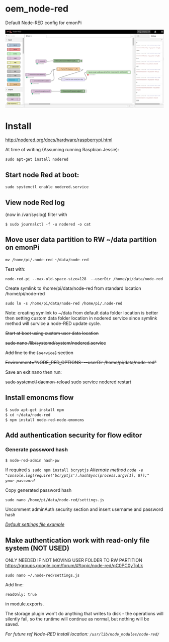 # oem_node-red

Default Node-RED config for emonPi

![emonPi node-RED Flow](emonpi_flow.png)

# Install

http://nodered.org/docs/hardware/raspberrypi.html

At time of writing (Assuming running Raspbian Jessie):

    sudo apt-get install nodered

## Start node Red at boot:

    sudo systemctl enable nodered.service

## View node Red log
(now in /var/syslog) filter with

    $ sudo journalctl -f -u nodered -o cat

## Move user data partition to RW ~/data partition on emonPi

    mv /home/pi/.node-red ~/data/node-red

Test with:

    node-red-pi --max-old-space-size=128  --userDir /home/pi/data/node-red

Create symlink to /home/pi/data/node-red from standard location /home/pi/node-red

    sudo ln -s /home/pi/data/node-red /home/pi/.node-red

Note: creating symlink to ~/data from default data folder location is better then setting custom data folder location in nodered service since symlink method will survice a node-RED update cycle.

~~Start at boot using custom user data location~~

~~sudo nano /lib/systemd/system/nodered.service~~

~~Add line to the `[service]` section~~
  
~~Environment="NODE_RED_OPTIONS=--userDir /home/pi/data/node-red"~~
    
Save an exit nano then run:

~~sudo systemctl daemon-reload~~
    sudo service nodered restart


## Install emoncms flow
    
    $ sudo apt-get install npm
    $ cd ~/data/node-red
    $ npm install node-red-node-emoncms
    
 
## Add authentication security for flow editor

### Generate password hash
    
    $ node-red-admin hash-pw
    
If required `$ sudo npm install bcryptjs`
*Alternate method `node -e "console.log(require('bcryptjs').hashSync(process.argv[1], 8));"  your-password`*

Copy generated password hash

    sudo nano /home/pi/data/node-red/settings.js

Uncomment adminAuth security section and insert username and password hash

*[Default settings file example](https://github.com/node-red/node-red/blob/master/settings.js)*
    
## Make authentication work with read-only file system (NOT USED)
ONLY NEEDED IF NOT MOVING USER FOLDER TO RW PARTITION
https://groups.google.com/forum/#!topic/node-red/qC0PC0yTpLk

    sudo nano ~/.node-red/settings.js

Add line:

    readOnly: true

in module.exports.

 The storage plugin won't do anything that writes to disk - the operations will silently fail, so the runtime will continue as normal, but nothing will be saved.
 
 *For future ref Node-RED install location: `/usr/lib/node_modules/node-red/`*

